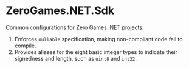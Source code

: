 # ZeroGames.NET.Sdk

Common configurations for Zero Games .NET projects:

1. Enforces `nullable` specification, making non-compliant code fail to compile.
2. Provides aliases for the eight basic integer types to indicate their signedness and length, such as `uint8` and `int32`.


